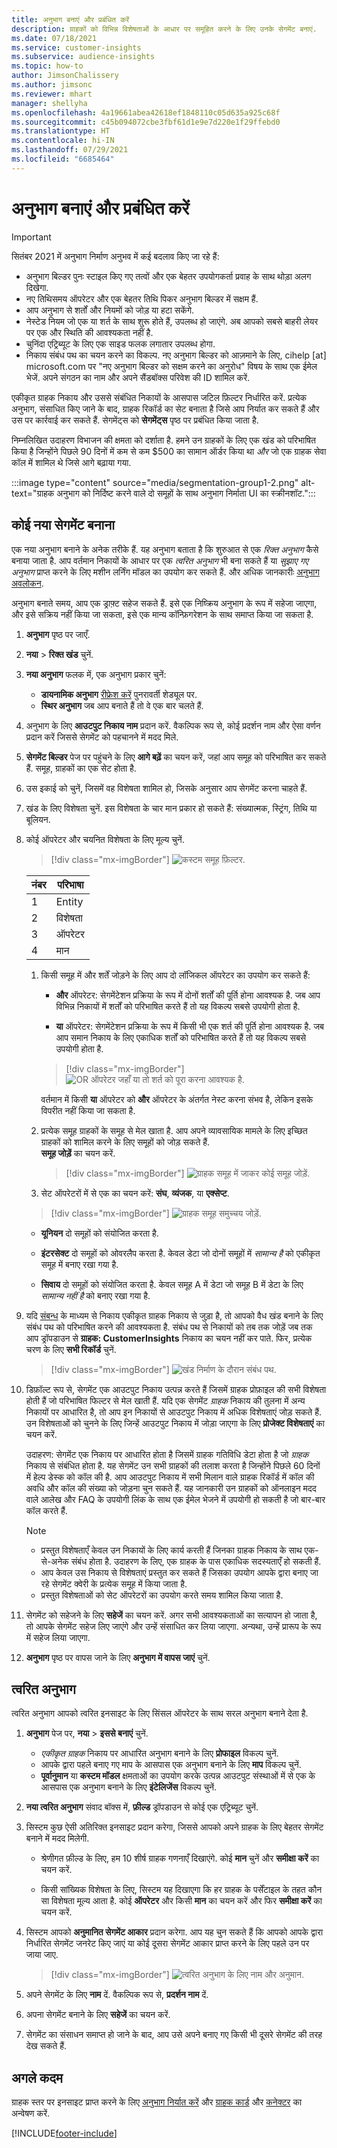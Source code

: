 ```yaml
---
title: अनुभाग बनाएं और प्रबंधित करें
description: ग्राहकों को विभिन्न विशेषताओं के आधार पर समूहित करने के लिए उनके सेगमेंट बनाएं.
ms.date: 07/18/2021
ms.service: customer-insights
ms.subservice: audience-insights
ms.topic: how-to
author: JimsonChalissery
ms.author: jimsonc
ms.reviewer: mhart
manager: shellyha
ms.openlocfilehash: 4a19661abea42618ef1848110c05d635a925c68f
ms.sourcegitcommit: c45b094072cbe3fbf61d1e9e7d220e1f29ffebd0
ms.translationtype: HT
ms.contentlocale: hi-IN
ms.lasthandoff: 07/29/2021
ms.locfileid: "6685464"
---
```

# <a name="create-and-manage-segments"></a>अनुभाग बनाएं और प्रबंधित करें

> [!IMPORTANT]
> सितंबर 2021 में अनुभाग निर्माण अनुभव में कई बदलाव किए जा रहे हैं: 
> - अनुभाग बिल्डर पुनः स्टाइल किए गए तत्वों और एक बेहतर उपयोगकर्ता प्रवाह के साथ थोड़ा अलग दिखेगा.
> - नए तिथिसमय ऑपरेटर और एक बेहतर तिथि पिकर अनुभाग बिल्डर में सक्षम हैं.
> - आप अनुभाग से शर्तों और नियमों को जोड़ या हटा सकेंगे. 
> - नेस्टेड नियम जो एक या शर्त के साथ शुरू होते हैं, उपलब्ध हो जाएंगे. अब आपको सबसे बाहरी लेयर पर एक और स्थिति की आवश्यकता नहीं है.
> - चुनिंदा एट्रिब्यूट के लिए एक साइड फलक लगातार उपलब्ध होगा.
> - निकाय संबंध पथ का चयन करने का विकल्प.
> नए अनुभाग बिल्डर को आज़माने के लिए, cihelp [at] microsoft.com पर "नए अनुभाग बिल्डर को सक्षम करने का अनुरोध" विषय के साथ एक ईमेल भेजें. अपने संगठन का नाम और अपने सैंडबॉक्स परिवेश की ID शामिल करें.

एकीकृत ग्राहक निकाय और उससे संबंधित निकायों के आसपास जटिल फ़िल्टर निर्धारित करें. प्रत्येक अनुभाग, संसाधित किए जाने के बाद, ग्राहक रिकॉर्ड का सेट बनाता है जिसे आप निर्यात कर सकते हैं और उस पर कार्रवाई कर सकते हैं. सेगमेंट्स को **सेगमेंट्स** पृष्ठ पर प्रबंधित किया जाता है. 

निम्नलिखित उदाहरण विभाजन की क्षमता को दर्शाता है. हमने उन ग्राहकों के लिए एक खंड को परिभाषित किया है जिन्होंने पिछले 90 दिनों में कम से कम $500 का सामान ऑर्डर किया था *और* जो एक ग्राहक सेवा कॉल में शामिल थे जिसे आगे बढ़ाया गया.

:::image type="content" source="media/segmentation-group1-2.png" alt-text="ग्राहक अनुभाग को निर्दिष्ट करने वाले दो समूहों के साथ अनुभाग निर्माता UI का स्क्रीनशॉट.":::

## <a name="create-a-new-segment"></a>कोई नया सेगमेंट बनाना

एक नया अनुभाग बनाने के अनेक तरीके हैं. यह अनुभाग बताता है कि शुरुआत से एक *रिक्त अनुभाग* कैसे बनाया जाता है. आप वर्तमान निकायों के आधार पर एक *त्वरित अनुभाग* भी बना सकते हैं या *सुझाए गए अनुभाग* प्राप्त करने के लिए मशीन लर्निंग मॉडल का उपयोग कर सकते हैं. और अधिक जानकारीः [अनुभाग अवलोकन](segments.md).

अनुभाग बनाते समय, आप एक ड्राफ़्ट सहेज सकते हैं. इसे एक निष्क्रिय अनुभाग के रूप में सहेजा जाएगा, और इसे सक्रिय नहीं किया जा सकता, इसे एक मान्य कॉन्फ़िगरेशन के साथ समाप्त किया जा सकता है.

1. **अनुभाग** पृष्ठ पर जाएँ.

1. **नया** > **रिक्त खंड** चुनें.

1. **नया अनुभाग** फलक में, एक अनुभाग प्रकार चुनें:

   - **डायनामिक अनुभाग** [रीफ्रेश करें](segments.md#refresh-segments) पुनरावर्ती शेड्यूल पर.
   - **स्थिर अनुभाग** जब आप बनाते हैं तो वे एक बार चलते हैं.

1. अनुभाग के लिए **आउटपुट निकाय नाम** प्रदान करें. वैकल्पिक रूप से, कोई प्रदर्शन नाम और ऐसा वर्णन प्रदान करें जिससे सेगमेंट को पहचानने में मदद मिले.

1. **सेगमेंट बिल्डर** पेज पर पहुंचने के लिए **आगे बढ़ें** का चयन करें, जहां आप समूह को परिभाषित कर सकते हैं. समूह, ग्राहकों का एक सेट होता है.

1. उस इकाई को चुनें, जिसमें वह विशेषता शामिल हो, जिसके अनुसार आप सेगमेंट करना चाहते हैं.

1. खंड के लिए विशेषता चुनें. इस विशेषता के चार मान प्रकार हो सकते हैं: संख्यात्मक, स्ट्रिंग, तिथि या बूलियन.

1. कोई ऑपरेटर और चयनित विशेषता के लिए मूल्य चुनें.

   > [!div class="mx-imgBorder"]
   > ![कस्टम समूह फ़िल्टर.](media/customer-group-numbers.png "ग्राहक समूह फ़िल्टर")

   |नंबर |परिभाषा  |
   |---------|---------|
   |1     |Entity          |
   |2     |विशेषता          |
   |3    |ऑपरेटर         |
   |4    |मान         |

   1. किसी समूह में और शर्तें जोड़ने के लिए आप दो लॉजिकल ऑपरेटर का उपयोग कर सकते हैं:

      - **और** ऑपरेटर: सेगमेंटेशन प्रक्रिया के रूप में दोनों शर्तों की पूर्ति होना आवश्यक है. जब आप विभिन्न निकायों में शर्तों को परिभाषित करते हैं तो यह विकल्प सबसे उपयोगी होता है.

      - **या** ऑपरेटर: सेगमेंटेशन प्रक्रिया के रूप में किसी भी एक शर्त की पूर्ति होना आवश्यक है. जब आप समान निकाय के लिए एकाधिक शर्तों को परिभाषित करते हैं तो यह विकल्प सबसे उपयोगी होता है.

      > [!div class="mx-imgBorder"]
      > ![OR ऑपरेटर जहाँ या तो शर्त को पूरा करना आवश्यक है.](media/segmentation-either-condition.png "OR ऑपरेटर जहाँ या तो शर्त को पूरा करना आवश्यक है")

      वर्तमान में किसी **या** ऑपरेटर को **और** ऑपरेटर के अंतर्गत नेस्ट करना संभव है, लेकिन इसके विपरीत नहीं किया जा सकता है.

   1. प्रत्येक समूह ग्राहकों के समूह से मेल खाता है. आप अपने व्यावसायिक मामले के लिए इच्छित ग्राहकों को शामिल करने के लिए समूहों को जोड़ सकते हैं.    
   **समूह जोड़ें** का चयन करें.

      > [!div class="mx-imgBorder"]
      > ![ग्राहक समूह में जाकर कोई समूह जोड़ें.](media/customer-group-add-group.png "ग्राहक समूह, समूह जोड़ें")

   1. सेट ऑपरेटरों में से एक का चयन करें: **संघ**, **व्यंजक**, या **एक्सेप्ट**.

   > [!div class="mx-imgBorder"]
   > ![ग्राहक समूह समुच्चय जोड़ें.](media/customer-group-union.png "ग्राहक समूह, यूनियन जोड़ें")

   - **यूनियन** दो समूहों को संयोजित करता है.

   - **इंटरसेक्ट** दो समूहों को ओवरलैप करता है. केवल डेटा जो दोनों समूहों में *सामान्य है* को एकीकृत समूह में बनाए रखा गया है.

   - **सिवाय** दो समूहों को संयोजित करता है. केवल समूह A में डेटा जो समूह B में डेटा के लिए *सामान्य नहीं है* को बनाए रखा गया है.

1. यदि [संबन्ध](relationships.md) के माध्यम से निकाय एकीकृत ग्राहक निकाय से जुड़ा है, तो आपको वैध खंड बनाने के लिए संबंध पथ को परिभाषित करने की आवश्यकता है. संबंध पथ से निकायों को तब तक जोड़ें जब तक आप ड्रॉपडाउन से **ग्राहक: CustomerInsights** निकाय का चयन नहीं कर पाते. फिर, प्रत्येक चरण के लिए **सभी रिकॉर्ड** चुनें.

   > [!div class="mx-imgBorder"]
   > ![खंड निर्माण के दौरान संबंध पथ.](media/segments-multiple-relationships.png "अनुभाग बनाने के दौरान संबंध पथ")

1. डिफ़ॉल्ट रूप से, सेगमेंट एक आउटपुट निकाय उत्पन्न करते हैं जिसमें ग्राहक प्रोफ़ाइल की सभी विशेषता होती हैं जो परिभाषित फिल्टर से मेल खाती हैं. यदि एक सेगमेंट *ग्राहक* निकाय की तुलना में अन्य निकायों पर आधारित है, तो आप इन निकायों से आउटपुट निकाय में अधिक विशेषताएं जोड़ सकते हैं. उन विशेषताओं को चुनने के लिए जिन्हें आउटपुट निकाय में जोड़ा जाएगा के लिए **प्रोजेक्ट विशेषताएं** का चयन करें.  
  
   उदाहरण: सेगमेंट एक निकाय पर आधारित होता है जिसमें ग्राहक गतिविधि डेटा होता है जो *ग्राहक* निकाय से संबंधित होता है. यह सेगमेंट उन सभी ग्राहकों की तलाश करता है जिन्होंने पिछले 60 दिनों में हेल्प डेस्क को कॉल की है. आप आउटपुट निकाय में सभी मिलान वाले ग्राहक रिकॉर्ड में कॉल की अवधि और कॉल की संख्या को जोड़ना चुन सकते हैं. यह जानकारी उन ग्राहकों को ऑनलाइन मदद वाले आलेख और FAQ के उपयोगी लिंक के साथ एक ईमेल भेजने में उपयोगी हो सकती है जो बार-बार कॉल करते हैं.

   > [!NOTE]
   > - प्रस्तुत विशेषताएँ केवल उन निकायों के लिए कार्य करती हैं जिनका ग्राहक निकाय के साथ एक-से-अनेक संबंध होता है. उदाहरण के लिए, एक ग्राहक के पास एकाधिक सदस्यताएँ हो सकती हैं.
   > - आप केवल उस निकाय से विशेषताएं प्रस्तुत कर सकते हैं जिसका उपयोग आपके द्वारा बनाए जा रहे सेगमेंट क्वेरी के प्रत्येक समूह में किया जाता है.
   > - प्रस्तुत विशेषताओं को सेट ऑपरेटरों का उपयोग करते समय शामिल किया जाता है.

1. सेगमेंट को सहेजने के लिए **सहेजें** का चयन करें. अगर सभी आवश्यकताओं का सत्यापन हो जाता है, तो आपके सेगमेंट सहेज लिए जाएंगे और उन्हें संसाधित कर लिया जाएगा. अन्यथा, उन्हें प्रारूप के रूप में सहेज लिया जाएगा.

1. **अनुभाग** पृष्ठ पर वापस जाने के लिए **अनुभाग में वापस जाएं** चुनें.



## <a name="quick-segments"></a>त्वरित अनुभाग

त्वरित अनुभाग आपको त्वरित इनसाइट के लिए सिंसल ऑपरेटर के साथ सरल अनुभाग बनाने देता है.

1. **अनुभाग** पेज पर, **नया** > **इससे बनाएं** चुनें.

   - *एकीकृत ग्राहक* निकाय पर आधारित अनुभाग बनाने के लिए **प्रोफाइल** विकल्प चुनें.
   - आपके द्वारा पहले बनाए गए माप के आसपास एक अनुभाग बनाने के लिए **माप** विकल्प चुनें.
   - **पूर्वानुमान** या **कस्टम मॉडल** क्षमताओं का उपयोग करके उत्पन्न आउटपुट संस्थाओं में से एक के आसपास एक अनुभाग बनाने के लिए **इंटेलिजेंस** विकल्प चुनें.

2. **नया त्वरित अनुभाग** संवाद बॉक्स में, **फ़ील्ड** ड्रॉपडाउन से कोई एक एट्रिब्यूट चुनें.

3. सिस्टम कुछ ऐसी अतिरिक्त इनसाइट प्रदान करेगा, जिससे आपको अपने ग्राहक के लिए बेहतर सेगमेंट बनाने में मदद मिलेगी.
   - श्रेणीगत फ़ील्ड के लिए, हम 10 शीर्ष ग्राहक गणनाएँ दिखाएंगे. कोई **मान** चुनें और **समीक्षा करें** का चयन करें.

   - किसी सांख्यिक विशेषता के लिए, सिस्टम यह दिखाएगा कि हर ग्राहक के पर्सेंटाइल के तहत कौन सा विशेषता मूल्य आता है. कोई **ऑपरेटर** और किसी **मान** का चयन करें और फिर **समीक्षा करें** का चयन करें.

4. सिस्टम आपको **अनुमानित सेगमेंट आकार** प्रदान करेगा. आप यह चुन सकते हैं कि आपको आपके द्वारा निर्धारित सेगमेंट जनरेट किए जाएं या कोई दूसरा सेगमेंट आकार प्राप्त करने के लिए पहले उन पर जाया जाए.

    > [!div class="mx-imgBorder"]
    > ![त्वरित अनुभाग के लिए नाम और अनुमान.](media/quick-segment-name.png "त्वरित सेगमेंट के लिए नाम और पूर्वानुमान")

5. अपने सेगमेंट के लिए **नाम** दें. वैकल्पिक रूप से, **प्रदर्शन नाम** दें.

6. अपना सेगमेंट बनाने के लिए **सहेजें** का चयन करें.

7. सेगमेंट का संसाधन समाप्त हो जाने के बाद, आप उसे अपने बनाए गए किसी भी दूसरे सेगमेंट की तरह देख सकते हैं.

## <a name="next-steps"></a>अगले कदम

ग्राहक स्तर पर इनसाइट प्राप्त करने के लिए [अनुभाग निर्यात करें](export-destinations.md) और [ग्राहक कार्ड](customer-card-add-in.md) और [कनेक्टर](export-power-bi.md) का अन्वेषण करें.

[!INCLUDE[footer-include](../includes/footer-banner.md)]
